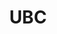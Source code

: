 ---
title: UBC
img: assets/img/ubc.jpg
importance: 2
category: work
redirect: https://www.ubc.ca/
display: true
position: BCS Tutor and Teaching Assistant
duration: May 2022 - Present
tech: Java, C++, C, SQL
description:
---